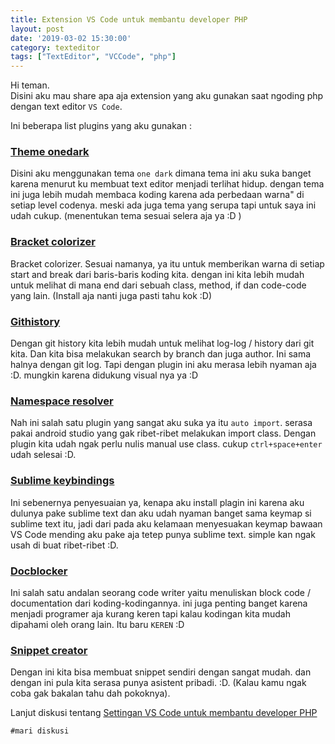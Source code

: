 ```yaml
---
title: Extension VS Code untuk membantu developer PHP
layout: post
date: '2019-03-02 15:30:00'
category: texteditor
tags: ["TextEditor", "VCCode", "php"]
---
```


Hi teman. <br>
Disini aku mau share apa aja extension yang aku gunakan saat ngoding php dengan  text editor `VS Code`.

Ini beberapa list plugins yang aku gunakan :

### [Theme onedark](https://github.com/akamud/vscode-theme-onedark)<br>
Disini aku menggunakan tema `one dark` dimana tema ini aku suka banget karena menurut ku membuat  text editor menjadi terlihat hidup.  dengan tema ini juga lebih mudah membaca koding karena ada perbedaan warna" di setiap level codenya. meski ada juga tema yang serupa tapi untuk saya ini udah cukup.
(menentukan tema sesuai selera aja ya :D )

### [Bracket colorizer](https://marketplace.visualstudio.com/items?itemName=CoenraadS.bracket-pair-colorizer)<br>
Bracket colorizer. Sesuai namanya, ya itu  untuk memberikan warna di setiap start and break dari baris-baris koding kita. dengan ini kita lebih mudah untuk melihat di mana end dari sebuah class, method, if dan code-code yang lain. (Install aja nanti juga pasti tahu kok :D)

### [Githistory](https://marketplace.visualstudio.com/items?itemName=donjayamanne.githistory)<br>
Dengan git history kita lebih mudah untuk melihat log-log / history dari git kita. Dan kita bisa melakukan search by branch dan juga author. Ini sama halnya dengan git log. Tapi dengan plugin ini aku merasa lebih nyaman aja :D. mungkin karena didukung visual nya ya :D

### [Namespace resolver](https://marketplace.visualstudio.com/items?itemName=MehediDracula.php-namespace-resolver)<br>
Nah ini salah satu plugin yang sangat aku suka ya itu `auto import`. serasa pakai android studio yang gak ribet-ribet melakukan import class. Dengan plugin kita udah ngak perlu nulis manual use class. cukup `ctrl+space+enter`  udah selesai :D.

### [Sublime keybindings](https://github.com/Microsoft/vscode-sublime-keybindings)<br>
Ini sebenernya penyesuaian ya, kenapa aku install plagin ini karena aku dulunya pake sublime text dan aku udah nyaman banget sama keymap si sublime text itu, jadi dari pada aku kelamaan menyesuakan keymap bawaan VS Code mending aku pake aja tetep punya sublime text. simple kan ngak usah di buat ribet-ribet :D.

### [Docblocker](https://marketplace.visualstudio.com/items?itemName=neilbrayfield.php-docblocker)<br>
Ini salah satu andalan seorang code writer yaitu menuliskan block code / documentation dari koding-kodingannya. ini juga penting banget karena menjadi programer aja kurang keren tapi kalau kodingan kita mudah dipahami oleh orang lain.  Itu baru `KEREN` :D

### [Snippet creator](https://marketplace.visualstudio.com/items?itemName=nikitaKunevich.snippet-creator)<br>
Dengan ini kita bisa membuat snippet sendiri dengan sangat mudah. dan dengan ini pula kita serasa punya asistent pribadi. :D. (Kalau kamu ngak coba gak bakalan tahu dah pokoknya).

Lanjut diskusi  tentang [Settingan VS Code untuk membantu developer PHP](http://krisnantobi.github.io/_myhistory/settingan-vs-code-untuk-membantu-developer-php/)


`#mari diskusi`
